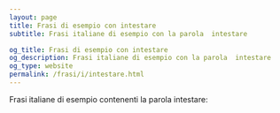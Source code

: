 ```yaml
---
layout: page
title: Frasi di esempio con intestare 
subtitle: Frasi italiane di esempio con la parola  intestare

og_title: Frasi di esempio con intestare 
og_description: Frasi italiane di esempio con la parola  intestare
og_type: website
permalink: /frasi/i/intestare.html
---
```


Frasi italiane di esempio contenenti la parola intestare:



